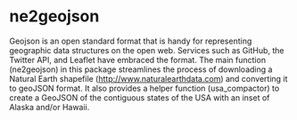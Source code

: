 # ne2geojson

Geojson is an open standard format that is handy for representing geographic data structures on the open web. Services such as GitHub, the Twitter API, and Leaflet have embraced the format. The main function (ne2geojson) in this package streamlines the process of downloading a Natural Earth shapefile (http://www.naturalearthdata.com) and converting it to geoJSON format. It also provides a helper function (usa_compactor) to create a GeoJSON of the contiguous states of the USA with an inset of Alaska and/or Hawaii. 